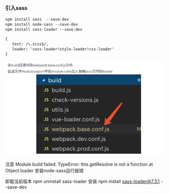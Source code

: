 ### 引入sass

```
npm install sass  --save-dev
npm install node-sass --save-dev
npm install sass-loader --save-dev
```

```
{
   test: /\.scss$/,
   loader: 'sass-loader!style-loader!css-loader'
}
```

![1584694602593](项目配置.assets/1584694602593.png)

注意 Module build failed: TypeError: this.getResolve is not a function at Object.loader 安装node-sass运行报错

卸载当前版本   npm uninstall sass-loader
安装     npm install sass-loader@7.3.1 --save-dev

